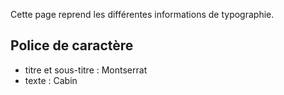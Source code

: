 Cette page reprend les différentes informations de typographie.

## Police de caractère

- titre et sous-titre : Montserrat
- texte : Cabin
